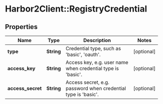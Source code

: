 # Harbor2Client::RegistryCredential

## Properties
Name | Type | Description | Notes
------------ | ------------- | ------------- | -------------
**type** | **String** | Credential type, such as &#39;basic&#39;, &#39;oauth&#39;. | [optional] 
**access_key** | **String** | Access key, e.g. user name when credential type is &#39;basic&#39;. | [optional] 
**access_secret** | **String** | Access secret, e.g. password when credential type is &#39;basic&#39;. | [optional] 


